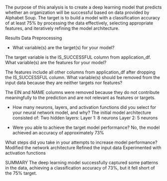 The purpose of this analysis is to create a deep learning model that predicts whether an organization will be successful based on data provided by Alphabet Soup.
The target is to build a model with a classification accuracy of at least 75% by processing the data effectively, selecting appropriate features, and iteratively refining the model architecture.


Results
Data Preprocessing
- What variable(s) are the target(s) for your model?

The target variable is the IS_SUCCESSFUL column from application_df.
What variable(s) are the features for your model?

The features include all other columns from application_df after dropping the IS_SUCCESSFUL column.
What variable(s) should be removed from the input data because they are neither targets nor features?

The EIN and NAME columns were removed because they do not contribute meaningfully to the prediction and are not relevant as features or targets.



- How many neurons, layers, and activation functions did you select for your neural network model, and why?
The initial model architecture consisted of:
Two hidden layers:
Layer 1: 8 neurons
Layer 2: 5 neurons


 - Were you able to achieve the target model performance?
No, the model achieved an accuracy of approximately 73%


What steps did you take in your attempts to increase model performance?
Modified the network architecture
Refined the input data
Experimented with activation functions


SUMMARY 
The deep learning model successfully captured some patterns in the data, achieving a classification accuracy of 73%, but it fell short of the 75% target.
